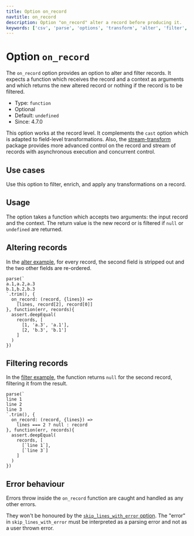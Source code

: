 ```yaml
---
title: Option on_record
navtitle: on_record
description: Option "on_record" alter a record before producing it.
keywords: ['csv', 'parse', 'options', 'transform', 'alter', 'filter', 'field']
---
```


# Option `on_record`

The `on_record` option provides an option to alter and filter records. It expects a function which receives the record and a context as arguments and which returns the new altered record or nothing if the record is to be filtered.

* Type: `function`
* Optional
* Default: `undefined`
* Since: 4.7.0

This option works at the record level. It complements the `cast` option which is adapted to field-level transformations. Also, the [stream-transform](/transform/) package provides more advanced control on the record and stream of records with asynchronous execution and concurrent control.

## Use cases

Use this option to filter, enrich, and apply any transformations on a record.

## Usage

The option takes a function which accepts two arguments: the input record and the context. The return value is the new record or is filtered if `null` or `undefined` are returned.

## Altering records

In the [alter example](https://github.com/adaltas/node-csv-parse/blob/master/samples/option.on_record.alter.js), for every record, the second field is stripped out and the two other fields are re-ordered.

```
parse(`
a.1,a.2,a.3
b.1,b.2,b.3
`.trim(), {
  on_record: (record, {lines}) =>
    [lines, record[2], record[0]]
}, function(err, records){
  assert.deepEqual(
    records, [
      [1, 'a.3', 'a.1'],
      [2, 'b.3', 'b.1']
    ]
  )
})
```

## Filtering records

In the [filter example](https://github.com/adaltas/node-csv-parse/blob/master/samples/option.on_record.filter.js), the function returns `null` for the second record, filtering it from the result.

```
parse(`
line 1
line 2
line 3
`.trim(), {
  on_record: (record, {lines}) =>
    lines === 2 ? null : record
}, function(err, records){
  assert.deepEqual(
    records, [
      [`line 1`],
      [`line 3`]
    ]
  )
})
```

## Error behaviour

Errors throw inside the `on_record` function are caught and handled as any other errors.

They won't be honoured by the [`skip_lines_with_error` option](/parse/options/skip_lines_with_error/). The "error" in `skip_lines_with_error` must be interpreted as a parsing error and not as a user thrown error.
